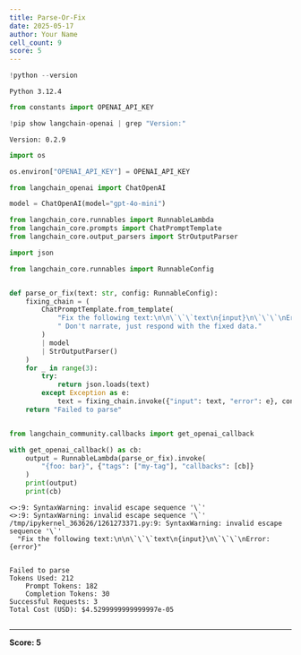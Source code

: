 ```yaml
---
title: Parse-Or-Fix
date: 2025-05-17
author: Your Name
cell_count: 9
score: 5
---
```


```python
!python --version
```

    Python 3.12.4



```python
from constants import OPENAI_API_KEY
```


```python
!pip show langchain-openai | grep "Version:"
```

    Version: 0.2.9



```python
import os
```


```python
os.environ["OPENAI_API_KEY"] = OPENAI_API_KEY
```


```python
from langchain_openai import ChatOpenAI

model = ChatOpenAI(model="gpt-4o-mini")
```


```python
from langchain_core.runnables import RunnableLambda
from langchain_core.prompts import ChatPromptTemplate
from langchain_core.output_parsers import StrOutputParser
```


```python
import json

from langchain_core.runnables import RunnableConfig


def parse_or_fix(text: str, config: RunnableConfig):
    fixing_chain = (
        ChatPromptTemplate.from_template(
            "Fix the following text:\n\n\`\`\`text\n{input}\n\`\`\`\nError: {error}"
            " Don't narrate, just respond with the fixed data."
        )
        | model
        | StrOutputParser()
    )
    for _ in range(3):
        try:
            return json.loads(text)
        except Exception as e:
            text = fixing_chain.invoke({"input": text, "error": e}, config)
    return "Failed to parse"


from langchain_community.callbacks import get_openai_callback

with get_openai_callback() as cb:
    output = RunnableLambda(parse_or_fix).invoke(
        "{foo: bar}", {"tags": ["my-tag"], "callbacks": [cb]}
    )
    print(output)
    print(cb)
```

    <>:9: SyntaxWarning: invalid escape sequence '\`'
    <>:9: SyntaxWarning: invalid escape sequence '\`'
    /tmp/ipykernel_363626/1261273371.py:9: SyntaxWarning: invalid escape sequence '\`'
      "Fix the following text:\n\n\`\`\`text\n{input}\n\`\`\`\nError: {error}"


    Failed to parse
    Tokens Used: 212
    	Prompt Tokens: 182
    	Completion Tokens: 30
    Successful Requests: 3
    Total Cost (USD): $4.5299999999999997e-05



```python

```


---
**Score: 5**